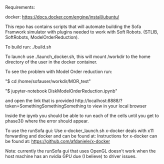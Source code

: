 Requirements:

docker: https://docs.docker.com/engine/install/ubuntu/



This repo has contains scripts that will automate building the Sofa Framwork simulator with plugins needed to work with Soft Robots. (STLIB, SoftRobots, ModelOrderReduction).

To build run: ./build.sh


To launch use ./launch_docker.sh, this will mount /workdir to the home directory of the user in the docker container.

To see the problem with Model Order reduction run:

"$ cd /home/sofauser/workdir/MOR_test"

"$ jupyter-notebook DiskModelOrderReduction.ipynb"

and open the link that is provided  http://localhost:8888/?token=SomethingSomethingSomething to view in your local browser

Inside the ipynb you should be able to run each of the cells until you get to phase3() where the error should appear.



To use the runSofa gui:
Use x-docker_launch.sh
x-docker deals with x11 forwarding and docker and can be found at:
Instructions for x-docker can be found at: https://github.com/afdaniele/x-docker

Note: currently the runSofa gui that uses OpenGL doesn't work when the host machine has an nvidia GPU due (I believe) to driver issues.

